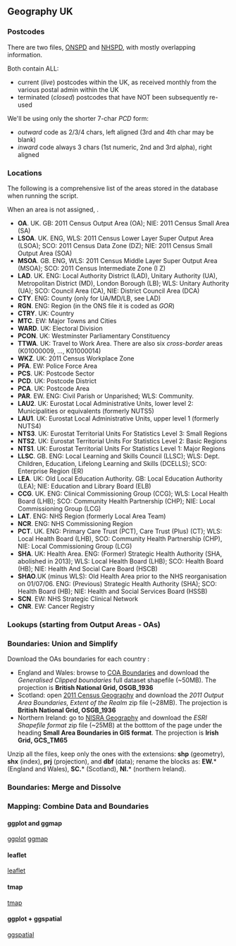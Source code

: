 ## Geography UK


### Postcodes

There are two files, [ONSPD](http://geoportal.statistics.gov.uk/datasets?q=ONS+Postcode+Directory+(ONSPD)+zip&sort_by=updated_at) and [NHSPD](http://geoportal.statistics.gov.uk/datasets?q=NHS+Postcode+Directory+(NHSPD)+full+zip&sort_by=updated_at), with mostly overlapping information.

Both contain ALL:
 - current (*live*) postcodes within the UK, as received monthly from the various postal admin within the UK
 - terminated (*closed*) postcodes that have NOT been subsequently re-used

We'll be using only the shorter 7-char *PCD* form: 
 - *outward* code as 2/3/4 chars, left aligned (3rd and 4th char may be blank)
 - *inward* code always 3 chars (1st numeric, 2nd and 3rd alpha), right aligned


### Locations
The following is a comprehensive list of the areas stored in the database when running the script. 

When an area is not assigned, .
 
 - **OA**. UK. GB: 2011 Census Output Area (OA); NIE: 2011 Census Small Area (SA)
 - **LSOA**. UK. ENG, WLS: 2011 Census Lower Layer Super Output Area (LSOA); SCO: 2011 Census Data Zone (DZ); NIE: 2011 Census Small Output Area (SOA)
 - **MSOA**. GB. ENG, WLS: 2011 Census Middle Layer Super Output Area (MSOA); SCO: 2011 Census Intermediate Zone (I Z)
 - **LAD**. UK. ENG: Local Authority District (LAD), Unitary Authority (UA), Metropolitan District (MD), London Borough (LB); WLS: Unitary Authority (UA); SCO: Council Area (CA), NIE: District Council Area (DCA) 
 - **CTY**. ENG: County (only for UA/MD/LB, see LAD)
 - **RGN**. ENG: Region (in the ONS file it is coded as *GOR*) 
 - **CTRY**. UK: Country
 - **MTC**. EW: Major Towns and Cities
 - **WARD**. UK: Electoral Division
 - **PCON**. UK: Westminster Parliamentary Constituency
 - **TTWA**. UK: Travel to Work Area. There are also six *cross-border* areas (K01000009, ..., K01000014)
 - **WKZ**. UK: 2011 Census Workplace Zone
 - **PFA**. EW: Police Force Area
 - **PCS**. UK: Postcode Sector
 - **PCD**. UK: Postcode District
 - **PCA**. UK: Postcode Area
 - **PAR**. EW. ENG: Civil Parish or Unparished; WLS: Community.
 - **LAU2**. UK: Eurostat Local Administrative Units, lower level 2: Municipalities or equivalents (formerly NUTS5)
 - **LAU1**. UK: Eurostat Local Administrative Units, upper level 1 (formerly NUTS4)
 - **NTS3**. UK: Eurostat Territorial Units For Statistics Level 3: Small Regions
 - **NTS2**. UK: Eurostat Territorial Units For Statistics Level 2: Basic Regions
 - **NTS1**. UK: Eurostat Territorial Units For Statistics Level 1: Major Regions
 - **LLSC**. GB. ENG: Local Learning and Skills Council (LLSC); WLS: Dept. Children, Education, Lifelong Learning and Skills (DCELLS); SCO: Enterprise Region (ER) 
 - **LEA**. UK: Old Local Education Authority. GB: Local Education Authority (LEA); NIE: Education and Library Board (ELB) 
 - **CCG**. UK. ENG: Clinical Commissioning Group (CCG); WLS: Local Health Board (LHB); SCO: Community Health Partnership (CHP); NIE: Local Commissioning Group (LCG) 
 - **LAT**. ENG: NHS Region (formerly Local Area Team)
 - **NCR**. ENG: NHS Commissioning Region
 - **PCT**. UK. ENG: Primary Care Trust (PCT), Care Trust (Plus) (CT); WLS: Local Health Board (LHB), SCO: Community Health Partnership (CHP), NIE: Local Commissioning Group (LCG) 
 - **SHA**. UK: Health Area. ENG: (Former) Strategic Health Authority (SHA, abolished in 2013); WLS: Local Health Board (LHB); SCO: Health Board (HB); NIE: Health And Social Care Board (HSCB)
 - **SHAO**.UK (minus WLS): Old Health Area prior to the NHS reorganisation on 01/07/06. ENG: (Previous) Strategic Health Authority (SHA); SCO: Health Board (HB); NIE: Health and Social Services Board (HSSB) 
 - **SCN**. EW: NHS Strategic Clinical Network
 - **CNR**. EW: Cancer Registry


### Lookups (starting from Output Areas - OAs)


### Boundaries: Union and Simplify

Download the OAs boundaries for each country :
  - England and Wales: browse to [COA Boundaries](http://geoportal.statistics.gov.uk/datasets?q=COA%20Boundaries&sort_by=name) 
    and download the *Generalised Clipped boundaries* full dataset shapefile (~50MB).
    The projection is **British National Grid, OSGB_1936**
  - Scotland: open [2011 Census Geography](http://www.nrscotland.gov.uk/statistics-and-data/geography/our-products/census-datasets/2011-census/2011-boundaries) 
    and download the *2011 Output Area Boundaries, Extent of the Realm* zip file (~28MB).
    The projection is **British National Grid, OSGB_1936**
  - Northern Ireland: go to [NISRA Geography](http://www.nisra.gov.uk/geography/SmallAreas.htm)
    and download the *ESRI Shapefile format* zip file (~25MB) at the botttom of the page under the heading **Small Area Boundaries in GIS format**.
    The projection is **Irish Grid, GCS_TM65**

Unzip all the files, keep only the ones with the extensions: **shp** (geometry), **shx** (index), **prj** (projection), and **dbf** (data); rename the blocks as: **EW.*** (England and Wales), **SC.*** (Scotland), **NI.*** (northern Ireland).


### Boundaries: Merge and Dissolve


### Mapping: Combine Data and Boundaries

#### ggplot and ggmap 
[ggplot](http://stat405.had.co.nz/ggmap.pdf) 
[ggmap](http://github.com/dkahle/ggmap/) 

#### leaflet
[leaflet](http://rstudio.github.io/leaflet/) 

#### tmap
[tmap](http://github.com/mtennekes/tmap) 

#### ggplot + ggspatial
[ggspatial](http://github.com/paleolimbot/ggspatial) 



